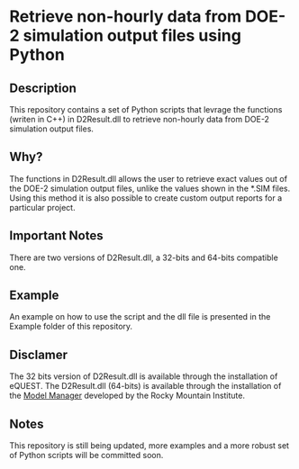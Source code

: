 # Retrieve non-hourly data from DOE-2 simulation output files using Python

## Description
This repository contains a set of Python scripts that levrage the functions (writen in C++) in D2Result.dll to retrieve non-hourly data from DOE-2 simulation output files.

## Why?
The functions in D2Result.dll allows the user to retrieve exact values out of the DOE-2 simulation output files, unlike the values shown in the *.SIM files.
Using this method it is also possible to create custom output reports for a particular project.

## Important Notes
There are two versions of D2Result.dll, a 32-bits and 64-bits compatible one.

## Example
An example on how to use the script and the dll file is presented in the Example folder of this repository.

## Disclamer
The 32 bits version of D2Result.dll is available through the installation of eQUEST. The D2Result.dll (64-bits) is available through the installation of the [Model Manager](http://www.rmi.org/ModelingTools) developed by the Rocky Mountain Institute.

## Notes
This repository is still being updated, more examples and a more robust set of Python scripts will be committed soon.
